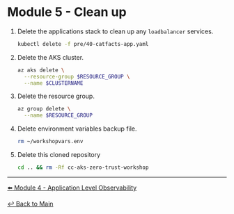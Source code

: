 # Module 5 - Clean up

1. Delete the applications stack to clean up any `loadbalancer` services.

   ```bash
   kubectl delete -f pre/40-catfacts-app.yaml
   ```

2. Delete the AKS cluster.

   ```bash
   az aks delete \
     --resource-group $RESOURCE_GROUP \
     --name $CLUSTERNAME
   ```

3. Delete the resource group.

   ```bash
   az group delete \
     --name $RESOURCE_GROUP
   ```

4. Delete environment variables backup file.

   ```bash
   rm ~/workshopvars.env
   ```

5. Delete this cloned repository

   ```bash
   cd .. && rm -Rf cc-aks-zero-trust-workshop
   ```

---

[:arrow_left: Module 4 - Application Level Observability](/mod/module-4-application-observability.md)  <br>

[:leftwards_arrow_with_hook: Back to Main](/README.md)
